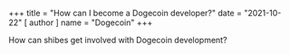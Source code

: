 +++
title = "How can I become a Dogecoin developer?"
date = "2021-10-22"
[ author ]
  name = "Dogecoin"
+++

How can shibes get involved with Dogecoin development?
